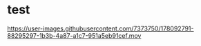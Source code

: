 # test



https://user-images.githubusercontent.com/7373750/178092791-88295297-1b3b-4a87-a1c7-951a5eb91cef.mov

